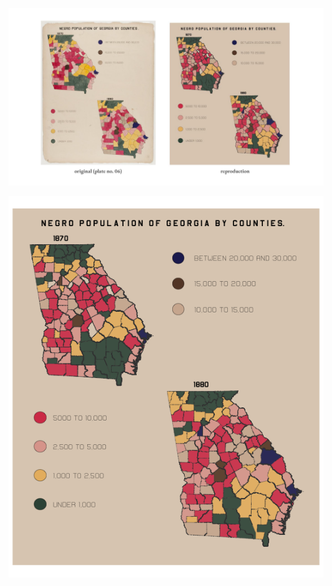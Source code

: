![Model](https://github.com/makuhs/DuboisChallenge/blob/main/Week%201/week1_sidebyside.png) 

![Model](https://github.com/makuhs/DuboisChallenge/blob/main/Week%201/week1_final.png)
